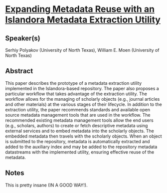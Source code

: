 [Expanding Metadata Reuse with an Islandora Metadata Extraction Utility](http://or2013.net/sessions/expanding-metadata-reuse-islandora-metadata-extraction-utility)
===

Speaker(s)
---

Serhiy Polyakov (University of North Texas), William E. Moen (University of North Texas)

Abstract
---

This paper describes the prototype of a metadata extraction utility implemented in the Islandora-based repository. The paper also proposes a particular workflow that takes advantage of the extraction utility. The workflow allows for the managing of scholarly objects (e.g., journal articles and other materials) at the various stages of their lifecycle. In addition to the extraction utility, the paper recommends standards and available open source metadata management tools that are used in the workflow. The recommended existing metadata management tools allow the end users (e.g., scholars, authors) to create or fetch descriptive metadata using external services and to embed metadata into the scholarly objects. The embedded metadata then travels with the scholarly objects. When an object is submitted to the repository, metadata is automatically extracted and added to the auxiliary index and may be added to the repository metadata datastreams with the implemented utility, ensuring effective reuse of the metadata.


Notes
---

This is pretty insane (IN A GOOD WAY!). 
